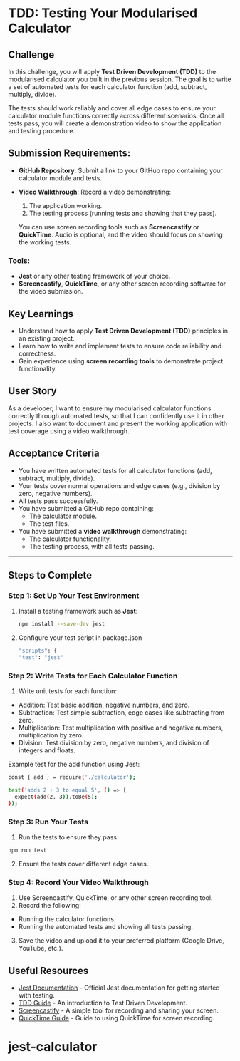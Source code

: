 # TDD: Testing Your Modularised Calculator

## Challenge

In this challenge, you will apply **Test Driven Development (TDD)** to the modularised calculator you built in the previous session. The goal is to write a set of automated tests for each calculator function (add, subtract, multiply, divide).

The tests should work reliably and cover all edge cases to ensure your calculator module functions correctly across different scenarios. Once all tests pass, you will create a demonstration video to show the application and testing procedure.

## Submission Requirements:

- **GitHub Repository**: Submit a link to your GitHub repo containing your calculator module and tests.
- **Video Walkthrough**: Record a video demonstrating:

  1. The application working.
  2. The testing process (running tests and showing that they pass).

  You can use screen recording tools such as **Screencastify** or **QuickTime**. Audio is optional, and the video should focus on showing the working tests.

### Tools:

- **Jest** or any other testing framework of your choice.
- **Screencastify**, **QuickTime**, or any other screen recording software for the video submission.

## Key Learnings

- Understand how to apply **Test Driven Development (TDD)** principles in an existing project.
- Learn how to write and implement tests to ensure code reliability and correctness.
- Gain experience using **screen recording tools** to demonstrate project functionality.

## User Story

As a developer, I want to ensure my modularised calculator functions correctly through automated tests, so that I can confidently use it in other projects. I also want to document and present the working application with test coverage using a video walkthrough.

## Acceptance Criteria

- You have written automated tests for all calculator functions (add, subtract, multiply, divide).
- Your tests cover normal operations and edge cases (e.g., division by zero, negative numbers).
- All tests pass successfully.
- You have submitted a GitHub repo containing:
  - The calculator module.
  - The test files.
- You have submitted a **video walkthrough** demonstrating:
  - The calculator functionality.
  - The testing process, with all tests passing.

---

## Steps to Complete

### Step 1: Set Up Your Test Environment

1. Install a testing framework such as **Jest**:
   ```bash
   npm install --save-dev jest
   ```
2. Configure your test script in package.json

   ```bash
   "scripts": {
   "test": "jest"

   ```

### Step 2: Write Tests for Each Calculator Function

1. Write unit tests for each function:

- Addition: Test basic addition, negative numbers, and zero.
- Subtraction: Test simple subtraction, edge cases like subtracting from zero.
- Multiplication: Test multiplication with positive and negative numbers, multiplication by zero.
- Division: Test division by zero, negative numbers, and division of integers and floats.

Example test for the add function using Jest:

```bash
const { add } = require('./calculator');

test('adds 2 + 3 to equal 5', () => {
  expect(add(2, 3)).toBe(5);
});
```

### Step 3: Run Your Tests

1. Run the tests to ensure they pass:

```bash
npm run test
```

2. Ensure the tests cover different edge cases.

### Step 4: Record Your Video Walkthrough

1. Use Screencastify, QuickTime, or any other screen recording tool.
2. Record the following:

- Running the calculator functions.
- Running the automated tests and showing all tests passing.

3. Save the video and upload it to your preferred platform (Google Drive, YouTube, etc.).

## Useful Resources

- [Jest Documentation](https://jestjs.io/docs/getting-started) - Official Jest documentation for getting started with testing.
- [TDD Guide](https://www.freecodecamp.org/news/an-introduction-to-test-driven-development-c3a321bd2f2c/) - An introduction to Test Driven Development.
- [Screencastify](https://www.screencastify.com/) - A simple tool for recording and sharing your screen.
- [QuickTime Guide](https://support.apple.com/guide/quicktime-player/record-your-screen-qtp97b08e666/mac) - Guide to using QuickTime for screen recording.
# jest-calculator
